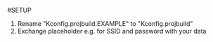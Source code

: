 #SETUP

1. Rename "Kconfig.projbuild.EXAMPLE" to "Kconfig.projbuild"
2. Exchange placeholder e.g. for SSID and password with your data
